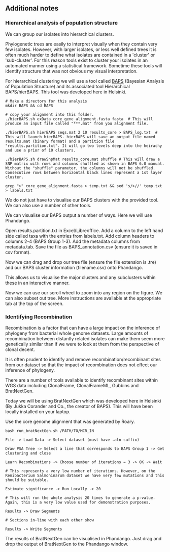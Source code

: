 
## Additional notes 

### Hierarchical analysis of population structure 

We can group our isolates into hierarchical clusters.  

Phylogenetic trees are easily to interpret visually when they contain very few isolates. However, with larger isolates, or less well defined trees it is often much harder to define what isolates are contained in a 'cluster' or 'sub-cluster'. 
For this reason tools exist to cluster your isolates in an automated manner using a statistical framework. Sometime these tools will identify structure that was not obvious my visual interpretation. 

For hierarchical clustering we will use a tool called [BAPS](http://www.helsinki.fi/bsg/software/BAPS/) (Bayesian Analysis of Population Structure) and its associated tool Hierarchical BAPS/hierBAPS. This tool was developed here in Helsinki. 

```
# Make a directory for this analysis 
mkdir BAPS && cd BAPS

# copy your alignment into this folder.  
./hierBAPS.sh exData core_gene_alignment.fasta fasta  # This will produce an input file called "***.mat" from you alignment file.

./hierBAPS.sh hierBAPS seqs.mat 2 10 results_core > BAPS_log.txt  # This will launch hierBAPS. hierBAPS will save an output file named results.mat (binary format) and a partition file "results.partition.txt". It will go two levels deep into the heirachy and use a prior of 10 clusters. 

./hierBAPS.sh drawSnpMat results_core.mat shuffle # This will draw a SNP matrix with rows and columns shuffled as shown in BAPS 6.0 manual. Without the "shuffle" parameter, the columns will not be shuffled. Consecutive rows between horizontal black lines represent a 1st layer cluster.

grep ">" core_gene_alignment.fasta > temp.txt && sed 's/>//' temp.txt > labels.txt

```

We do not just have to visualise our BAPS clusters with the provided tool. We can also use a number of other tools. 

We can visualise our BAPS output a number of ways. Here we will use Phandango. 

Open results.partition.txt in Excel/Libreoffice. Add a column to the left hand side called taxa with the entries from labels.txt. Add column headers to columns 2-4 (BAPS Group 1-3). 
Add the metadata columns from metadata.tab. Save the file as BAPS_annotation.csv (ensure it is saved in csv format). 

Now we can drag and drop our tree file (ensure the file extension is .tre) and our BAPS cluster information (filename.csv) onto Phandango. 

This allows us to visualise the major clusters and any subclusters within these in an interactive manner. 

Now we can use our scroll wheel to zoom into any region on the figure. We can also subset out tree. More instructions are available at the appropriate tab at the top of the screen. 


### Identifying Recombination 

Recombination is a factor that can have a large impact on the inference of phylogeny from bacterial whole genome datasets. 
Large amounts of recombination between distantly related isolates can make them seem more genetically similar than if we were to look at them from the perspective of clonal decent. 

It is often prudent to identify and remove recombination/recombinant sites from our dataset so that the impact of recombination does not effect our inference of phylogeny. 

There are a number of tools available to identify recombinant sites within WGS data including ClonalFrame, ClonalFrameML, Gubbins and BratNextGen. 

Today we will be using BratNextGen which was developed here in Helsinki (By Jukka Corander and Co., the creator of BAPS). This will have been locally installed on your laptop.

Use the core genome alignment that was generated by Roary. 


```
bash run_bratNextGen.sh /PATH/TO/MCR_IN
 
File -> Load Data -> Select dataset (must have .aln suffix)

Draw PSA Tree -> Select a line that corresponds to BAPS Group 1 -> Get clustering and close

Learn Recombinations -> Choose number of iterations = 3 -> OK -> Wait 

# This represents a very low number of iterations. However, on the Renibacterium Salmoninarum dataset we have very few mutations and this should be suitable. 

Estimate significance -> Run Locally -> 20

# This will run the whole analysis 20 times to generate a p-value. Again, this is a very low value used for demonstration purposes. 

Results -> Draw Segments 

# Sections in-line with each other show 

Results -> Write Segments
```

The results of BratNextGen can be visualised in Phandango. Just drag and drop the output of BratNextGen to the Phandango window. 
